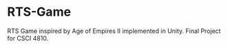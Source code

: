 # RTS-Game
 RTS Game inspired by Age of Empires II implemented in Unity. Final Project for CSCI 4810.
